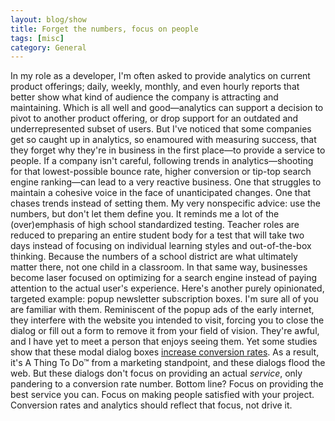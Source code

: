 ```yaml
---
layout: blog/show
title: Forget the numbers, focus on people
tags: [misc]
category: General
---
```


In my role as a developer, I'm often asked to provide analytics on current product offerings; daily, weekly, monthly, and even hourly reports that better show what kind of audience the company is attracting and maintaining. Which is all well and good—analytics can support a decision to pivot to another product offering, or drop support for an outdated and underrepresented subset of users. But I've noticed that some companies get so caught up in analytics, so enamoured with measuring success, that they forget why they're in business in the first place—to provide a service to people.  If a company isn't careful, following trends in analytics—shooting for that lowest-possible bounce rate, higher conversion or tip-top search engine ranking—can lead to a very reactive business. One that struggles to maintain a cohesive voice in the face of unanticipated changes. One that chases trends instead of setting them. My very nonspecific advice: use the numbers, but don't let them define you. It reminds me a lot of the (over)emphasis of high school standardized testing. Teacher roles are reduced to preparing an entire student body for a test that will take two days instead of focusing on individual learning styles and out-of-the-box thinking. Because the numbers of a school district are what ultimately matter there, not one child in a classroom. In that same way, businesses become laser focused on optimizing for a search engine instead of paying attention to the actual user's experience. Here's another purely opinionated, targeted example: popup newsletter subscription boxes. I'm sure all of you are familiar with them. Reminiscent of the popup ads of the early internet, they interfere with the website you intended to visit, forcing you to close the dialog or fill out a form to remove it from your field of vision. They're awful, and I have yet to meet a person that enjoys seeing them. Yet some studies show that these modal dialog boxes [increase conversion rates](http://www.problogger.net/archives/2008/10/23/how-to-drastically-increase-subscriber-numbers-to-your-email-newsletter/). As a result, it's A Thing To Do™ from a marketing standpoint, and these dialogs flood the web. But these dialogs don't focus on providing an actual *service*, only pandering to a conversion rate number. Bottom line? Focus on providing the best service you can. Focus on making people satisfied with your project. Conversion rates and analytics should reflect that focus, not drive it.
